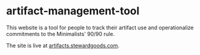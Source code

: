 # artifact-management-tool
This website is a tool for people to track their artifact use and operationalize commitments to the Minimalists' 90/90 rule.

The site is live at [artifacts.stewardgoods.com](https://artifacts.stewardgoods.com).
